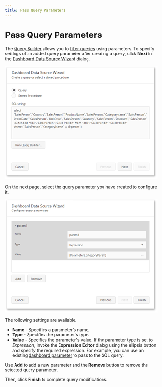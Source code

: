```yaml
---
title: Pass Query Parameters
---
```

# Pass Query Parameters
The [Query Builder](query-builder.md) allows you to [filter queries](filter-queries.md) using parameters. To specify settings of an added query parameter after creating a query, click **Next** in the [Dashboard Data Source Wizard](dashboard-data-source-wizard.md) dialog.

![wdd-configure-query-parameters](../../../../images/img124954.png)

On the next page, select the query parameter you have created to configure it.

![wdd-configure-query-param-page2](../../../../images/img124955.png)

The following settings are available.
* **Name** - Specifies a parameter's name.
* **Type** - Specifies the parameter's type.
* **Value** - Specifies the parameter's value. If the parameter type is set to _Expression_, invoke the **Expression Editor** dialog using the ellipsis button and specify the required expression. For example, you can use an existing [dashboard parameter](../../data-analysis/dashboard-parameters.md) to pass to the SQL query.

Use **Add** to add a new parameter and the **Remove** button to remove the selected query parameter.

Then, click **Finish** to complete query modifications.
